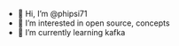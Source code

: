 - 👋 Hi, I’m @phipsi71
- 👀 I’m interested in open source, concepts
- 🌱 I’m currently learning kafka


<!---
phipsi71/phipsi71 is a ✨ special ✨ repository because its `README.md` (this file) appears on your GitHub profile.
You can click the Preview link to take a look at your changes.
--->
